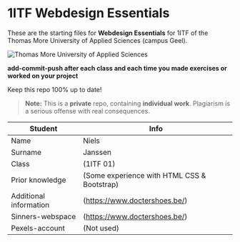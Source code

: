 
# 1ITF Webdesign Essentials
These are the starting files for **Webdesign Essentials** for 1ITF of the Thomas More University of Applied Sciences (campus Geel).

![Thomas More University of Applied Sciences](logo.png)

**add-commit-push after each class and each time you made exercises or worked on your project**

Keep this repo 100% up to date!
> **Note:** This is a **private** repo, containing **individual work**. 
Plagiarism is a serious offense with real consequences.

| Student | Info                                        |
| --- |---------------------------------------------|
| Name | Niels                                       |
| Surname| Janssen                                     |
| Class | (1ITF 01)                                   |
| Prior knowledge | (Some experience with HTML CSS & Bootstrap) |
| Additional information | (https://www.doctershoes.be/)               |
| Sinners-webspace | (https://www.doctershoes.be/)               |
| Pexels-account | (Not used)                                  |